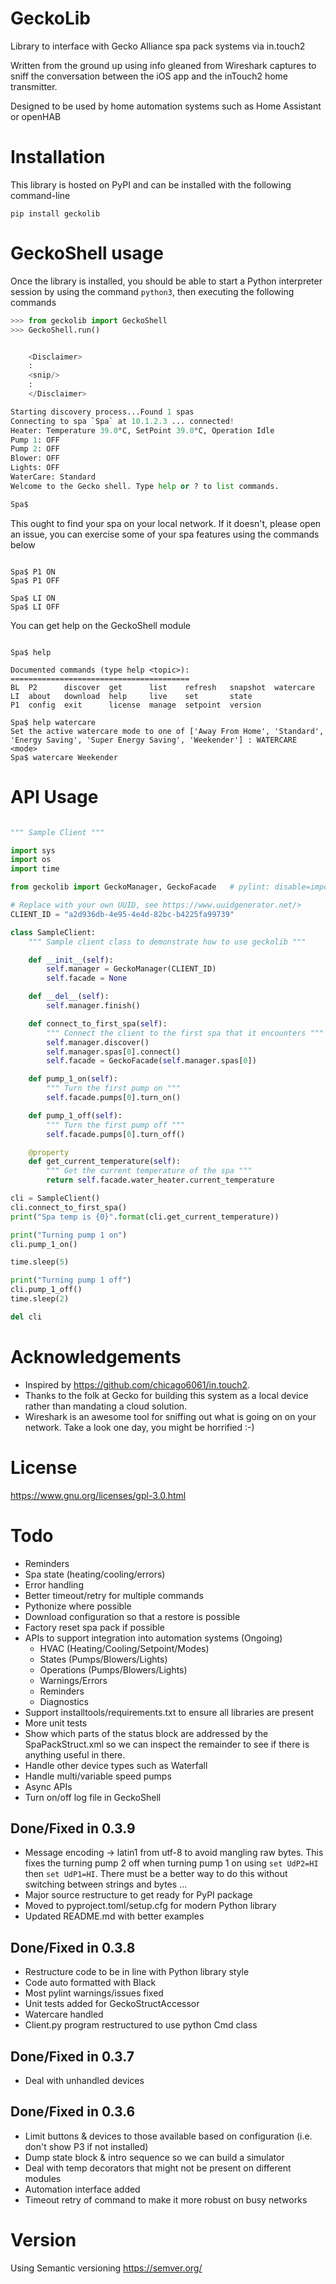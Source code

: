 # GeckoLib
Library to interface with Gecko Alliance spa pack systems via in.touch2

Written from the ground up using info gleaned from Wireshark captures to sniff 
the conversation between the iOS app and the inTouch2 home transmitter.

Designed to be used by home automation systems such as Home Assistant or openHAB

# Installation

This library is hosted on PyPI and can be installed with the following command-line

`pip install geckolib`

# GeckoShell usage

Once the library is installed, you should be able to start a Python interpreter session
by using the command `python3`, then executing the following commands

```python
>>> from geckolib import GeckoShell
>>> GeckoShell.run()


    <Disclaimer>
    :
    <snip/>
    :
    </Disclaimer>

Starting discovery process...Found 1 spas
Connecting to spa `Spa` at 10.1.2.3 ... connected!
Heater: Temperature 39.0°C, SetPoint 39.0°C, Operation Idle
Pump 1: OFF
Pump 2: OFF
Blower: OFF
Lights: OFF
WaterCare: Standard
Welcome to the Gecko shell. Type help or ? to list commands.

Spa$ 

```

This ought to find your spa on your local network. If it doesn't, please open an issue, you can
exercise some of your spa features using the commands below

```

Spa$ P1 ON
Spa$ P1 OFF

Spa$ LI ON
Spa$ LI OFF
```

You can get help on the GeckoShell module

```

Spa$ help

Documented commands (type help <topic>):
========================================
BL  P2      discover  get      list    refresh   snapshot  watercare
LI  about   download  help     live    set       state   
P1  config  exit      license  manage  setpoint  version 

Spa$ help watercare
Set the active watercare mode to one of ['Away From Home', 'Standard', 'Energy Saving', 'Super Energy Saving', 'Weekender'] : WATERCARE <mode>
Spa$ watercare Weekender

```

# API Usage

```python

""" Sample Client """

import sys
import os
import time

from geckolib import GeckoManager, GeckoFacade   # pylint: disable=import-error,wrong-import-position

# Replace with your own UUID, see https://www.uuidgenerator.net/>
CLIENT_ID = "a2d936db-4e95-4e4d-82bc-b4225fa99739"

class SampleClient:
    """ Sample client class to demonstrate how to use geckolib """

    def __init__(self):
        self.manager = GeckoManager(CLIENT_ID)
        self.facade = None

    def __del__(self):
        self.manager.finish()

    def connect_to_first_spa(self):
        """ Connect the client to the first spa that it encounters """
        self.manager.discover()
        self.manager.spas[0].connect()
        self.facade = GeckoFacade(self.manager.spas[0])

    def pump_1_on(self):
        """ Turn the first pump on """
        self.facade.pumps[0].turn_on()

    def pump_1_off(self):
        """ Turn the first pump off """
        self.facade.pumps[0].turn_off()

    @property
    def get_current_temperature(self):
        """ Get the current temperature of the spa """
        return self.facade.water_heater.current_temperature

cli = SampleClient()
cli.connect_to_first_spa()
print("Spa temp is {0}".format(cli.get_current_temperature))

print("Turning pump 1 on")
cli.pump_1_on()

time.sleep(5)

print("Turning pump 1 off")
cli.pump_1_off()
time.sleep(2)

del cli

```

# Acknowledgements

 - Inspired by https://github.com/chicago6061/in.touch2.
 - Thanks to the folk at Gecko for building this system as a local device rather than mandating a cloud solution.
 - Wireshark is an awesome tool for sniffing out what is going on on your network. Take a look one day, you might be horrified :-)

# License
https://www.gnu.org/licenses/gpl-3.0.html

# Todo

 - Reminders
 - Spa state (heating/cooling/errors)
 - Error handling
 - Better timeout/retry for multiple commands
 - Pythonize where possible
 - Download configuration so that a restore is possible
 - Factory reset spa pack if possible
 - APIs to support integration into automation systems (Ongoing)
    * HVAC (Heating/Cooling/Setpoint/Modes)
    * States (Pumps/Blowers/Lights)
    * Operations (Pumps/Blowers/Lights)
    * Warnings/Errors
    * Reminders
    * Diagnostics
 - Support installtools/requirements.txt to ensure all libraries are present
 - More unit tests
 - Show which parts of the status block are addressed by the SpaPackStruct.xml
   so we can inspect the remainder to see if there is anything useful in there.
 - Handle other device types such as Waterfall
 - Handle multi/variable speed pumps
 - Async APIs
 - Turn on/off log file in GeckoShell

## Done/Fixed in 0.3.9
 - Message encoding -> latin1 from utf-8 to avoid mangling raw bytes. This fixes
   the turning pump 2 off when turning pump 1 on using `set UdP2=HI` then 
   `set UdP1=HI`. There must be a better way to do this without switching between
   strings and bytes ...
 - Major source restructure to get ready for PyPI package
 - Moved to pyproject.toml/setup.cfg for modern Python library
 - Updated README.md with better examples

## Done/Fixed in 0.3.8
 - Restructure code to be in line with Python library style
 - Code auto formatted with Black
 - Most pylint warnings/issues fixed
 - Unit tests added for GeckoStructAccessor
 - Watercare handled
 - Client.py program restructured to use python Cmd class

## Done/Fixed in 0.3.7
 - Deal with unhandled devices

## Done/Fixed in 0.3.6
 - Limit buttons & devices to those available based on configuration (i.e. don't show P3 if not installed)
 - Dump state block & intro sequence so we can build a simulator
 - Deal with temp decorators that might not be present on different modules
 - Automation interface added
 - Timeout retry of command to make it more robust on busy networks

 # Version
 Using Semantic versioning https://semver.org/
